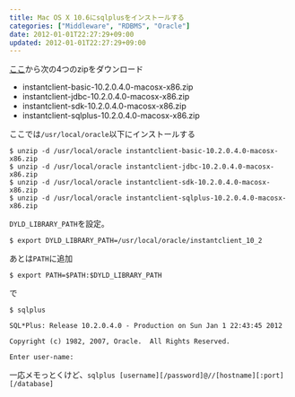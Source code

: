 ```yaml
---
title: Mac OS X 10.6にsqlplusをインストールする
categories: ["Middleware", "RDBMS", "Oracle"]
date: 2012-01-01T22:27:29+09:00
updated: 2012-01-01T22:27:29+09:00
---
```


[ここ][1]から次の4つのzipをダウンロード

 - instantclient-basic-10.2.0.4.0-macosx-x86.zip
 - instantclient-jdbc-10.2.0.4.0-macosx-x86.zip
 - instantclient-sdk-10.2.0.4.0-macosx-x86.zip
 - instantclient-sqlplus-10.2.0.4.0-macosx-x86.zip

ここでは`/usr/local/oracle`以下にインストールする

    $ unzip -d /usr/local/oracle instantclient-basic-10.2.0.4.0-macosx-x86.zip 
    $ unzip -d /usr/local/oracle instantclient-jdbc-10.2.0.4.0-macosx-x86.zip 
    $ unzip -d /usr/local/oracle instantclient-sdk-10.2.0.4.0-macosx-x86.zip 
    $ unzip -d /usr/local/oracle instantclient-sqlplus-10.2.0.4.0-macosx-x86.zip 

`DYLD_LIBRARY_PATH`を設定。

    $ export DYLD_LIBRARY_PATH=/usr/local/oracle/instantclient_10_2

あとは`PATH`に追加

    $ export PATH=$PATH:$DYLD_LIBRARY_PATH

で

    $ sqlplus
    
    SQL*Plus: Release 10.2.0.4.0 - Production on Sun Jan 1 22:43:45 2012
    
    Copyright (c) 1982, 2007, Oracle.  All Rights Reserved.
    
    Enter user-name: 

一応メモっとくけど、`sqlplus [username][/password]@//[hostname][:port][/database]`


  [1]: http://www.oracle.com/technetwork/jp/topics/intel-macsoft-084115-ja.html

